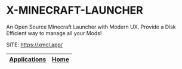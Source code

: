 # X-MINECRAFT-LAUNCHER

 An Open Source Minecraft Launcher with Modern UX.  Provide a Disk Efficient way to manage all your Mods!

 SITE: https://xmcl.app/

 | [Applications](https://portable-linux-apps.github.io/apps.html) | [Home](https://portable-linux-apps.github.io)
 | --- | --- |
